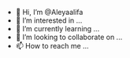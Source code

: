 - 👋 Hi, I’m @Aleyaalifa
- 👀 I’m interested in ...
- 🌱 I’m currently learning ...
- 💞️ I’m looking to collaborate on ...
- 📫 How to reach me ...

<!---
Aleyaalifa/Aleyaalifa is a ✨ special ✨ repository because its `README.md` (this file) appears on your GitHub profile.
You can click the Preview link to take a look at your changes.
--->
